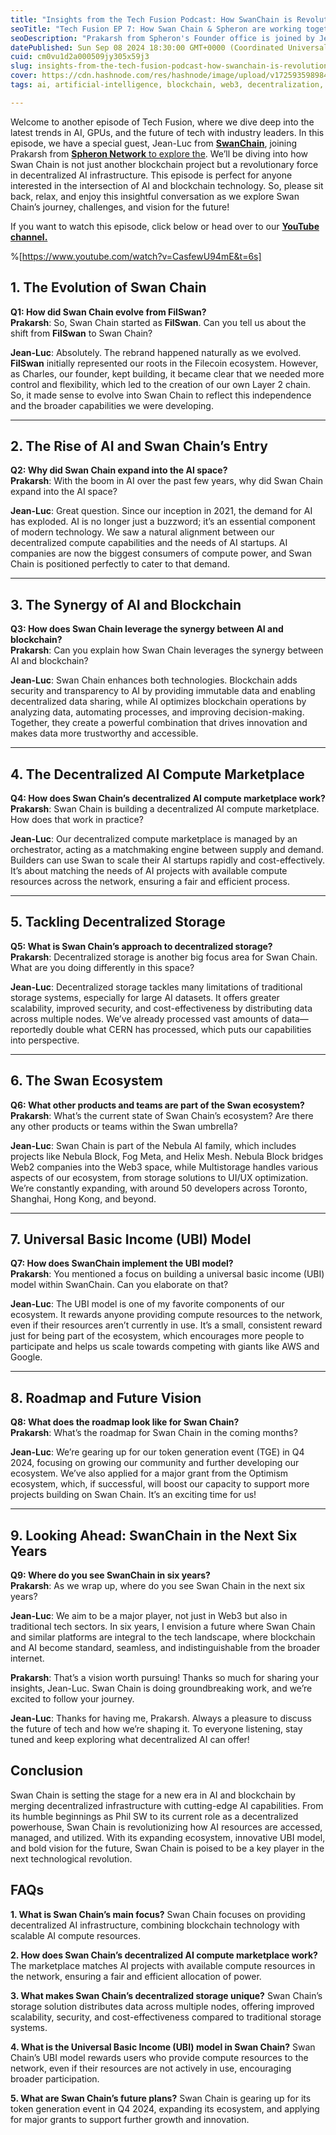 ```yaml
---
title: "Insights from the Tech Fusion Podcast: How SwanChain is Revolutionizing Decentralized AI Infrastructure"
seoTitle: "Tech Fusion EP 7: How Swan Chain & Spheron are working together"
seoDescription: "Prakarsh from Spheron's Founder office is joined by Jean-Lu, Head of BD of SwanChain, who shares his insights on the growing importance of decentralization."
datePublished: Sun Sep 08 2024 18:30:00 GMT+0000 (Coordinated Universal Time)
cuid: cm0vu1d2a000509jy305x59j3
slug: insights-from-the-tech-fusion-podcast-how-swanchain-is-revolutionizing-decentralized-ai-infrastructure
cover: https://cdn.hashnode.com/res/hashnode/image/upload/v1725935989842/83cf1773-4932-4419-97a0-0767915577ee.png
tags: ai, artificial-intelligence, blockchain, web3, decentralization, spheron, swanchain

---
```


Welcome to another episode of Tech Fusion, where we dive deep into the latest trends in AI, GPUs, and the future of tech with industry leaders. In this episode, we have a special guest, Jean-Luc from [**SwanChain**](https://swanchain.io/), joining Prakarsh from [**Spheron Network** to explore the](https://www.spheron.network/). We’ll be diving into how Swan Chain is not just another blockchain project but a revolutionary force in decentralized AI infrastructure. This episode is perfect for anyone interested in the intersection of AI and blockchain technology. So, please sit back, relax, and enjoy this insightful conversation as we explore Swan Chain’s journey, challenges, and vision for the future!

If you want to watch this episode, click below or head over to our [**YouTube channel.**](https://www.youtube.com/@SpheronFDN)

%[https://www.youtube.com/watch?v=CasfewU94mE&t=6s] 

## **1\. The Evolution of Swan Chain**

**Q1: How did Swan Chain evolve from FilSwan?  
Prakarsh**: So, Swan Chain started as **FilSwan**. Can you tell us about the shift from **FilSwan** to Swan Chain?

**Jean-Luc**: Absolutely. The rebrand happened naturally as we evolved. **FilSwan** initially represented our roots in the Filecoin ecosystem. However, as Charles, our founder, kept building, it became clear that we needed more control and flexibility, which led to the creation of our own Layer 2 chain. So, it made sense to evolve into Swan Chain to reflect this independence and the broader capabilities we were developing.

---

## **2\. The Rise of AI and Swan Chain’s Entry**

**Q2: Why did Swan Chain expand into the AI space?  
Prakarsh**: With the boom in AI over the past few years, why did Swan Chain expand into the AI space?

**Jean-Luc**: Great question. Since our inception in 2021, the demand for AI has exploded. AI is no longer just a buzzword; it’s an essential component of modern technology. We saw a natural alignment between our decentralized compute capabilities and the needs of AI startups. AI companies are now the biggest consumers of compute power, and Swan Chain is positioned perfectly to cater to that demand.

---

## **3\. The Synergy of AI and Blockchain**

**Q3: How does Swan Chain leverage the synergy between AI and blockchain?  
Prakarsh**: Can you explain how Swan Chain leverages the synergy between AI and blockchain?

**Jean-Luc**: Swan Chain enhances both technologies. Blockchain adds security and transparency to AI by providing immutable data and enabling decentralized data sharing, while AI optimizes blockchain operations by analyzing data, automating processes, and improving decision-making. Together, they create a powerful combination that drives innovation and makes data more trustworthy and accessible.

---

## **4\. The Decentralized AI Compute Marketplace**

**Q4: How does Swan Chain’s decentralized AI compute marketplace work?  
Prakarsh**: Swan Chain is building a decentralized AI compute marketplace. How does that work in practice?

**Jean-Luc**: Our decentralized compute marketplace is managed by an orchestrator, acting as a matchmaking engine between supply and demand. Builders can use Swan to scale their AI startups rapidly and cost-effectively. It’s about matching the needs of AI projects with available compute resources across the network, ensuring a fair and efficient process.

---

## **5\. Tackling Decentralized Storage**

**Q5: What is Swan Chain’s approach to decentralized storage?  
Prakarsh**: Decentralized storage is another big focus area for Swan Chain. What are you doing differently in this space?

**Jean-Luc**: Decentralized storage tackles many limitations of traditional storage systems, especially for large AI datasets. It offers greater scalability, improved security, and cost-effectiveness by distributing data across multiple nodes. We’ve already processed vast amounts of data—reportedly double what CERN has processed, which puts our capabilities into perspective.

---

## **6\. The Swan Ecosystem**

**Q6: What other products and teams are part of the Swan ecosystem?  
Prakarsh**: What’s the current state of Swan Chain’s ecosystem? Are there any other products or teams within the Swan umbrella?

**Jean-Luc**: Swan Chain is part of the Nebula AI family, which includes projects like Nebula Block, Fog Meta, and Helix Mesh. Nebula Block bridges Web2 companies into the Web3 space, while Multistorage handles various aspects of our ecosystem, from storage solutions to UI/UX optimization. We’re constantly expanding, with around 50 developers across Toronto, Shanghai, Hong Kong, and beyond.

---

## **7\. Universal Basic Income (UBI) Model**

**Q7: How does SwanChain implement the UBI model?  
Prakarsh**: You mentioned a focus on building a universal basic income (UBI) model within SwanChain. Can you elaborate on that?

**Jean-Luc**: The UBI model is one of my favorite components of our ecosystem. It rewards anyone providing compute resources to the network, even if their resources aren’t currently in use. It’s a small, consistent reward just for being part of the ecosystem, which encourages more people to participate and helps us scale towards competing with giants like AWS and Google.

---

## **8\. Roadmap and Future Vision**

**Q8: What does the roadmap look like for Swan Chain?  
Prakarsh**: What’s the roadmap for Swan Chain in the coming months?

**Jean-Luc**: We’re gearing up for our token generation event (TGE) in Q4 2024, focusing on growing our community and further developing our ecosystem. We’ve also applied for a major grant from the Optimism ecosystem, which, if successful, will boost our capacity to support more projects building on Swan Chain. It’s an exciting time for us!

---

## **9\. Looking Ahead: SwanChain in the Next Six Years**

**Q9: Where do you see SwanChain in six years?  
Prakarsh**: As we wrap up, where do you see Swan Chain in the next six years?

**Jean-Luc**: We aim to be a major player, not just in Web3 but also in traditional tech sectors. In six years, I envision a future where Swan Chain and similar platforms are integral to the tech landscape, where blockchain and AI become standard, seamless, and indistinguishable from the broader internet.

**Prakarsh**: That’s a vision worth pursuing! Thanks so much for sharing your insights, Jean-Luc. Swan Chain is doing groundbreaking work, and we’re excited to follow your journey.

**Jean-Luc**: Thanks for having me, Prakarsh. Always a pleasure to discuss the future of tech and how we’re shaping it. To everyone listening, stay tuned and keep exploring what decentralized AI can offer!

## **Conclusion**

Swan Chain is setting the stage for a new era in AI and blockchain by merging decentralized infrastructure with cutting-edge AI capabilities. From its humble beginnings as Phil SW to its current role as a decentralized powerhouse, Swan Chain is revolutionizing how AI resources are accessed, managed, and utilized. With its expanding ecosystem, innovative UBI model, and bold vision for the future, Swan Chain is poised to be a key player in the next technological revolution.

## **FAQs**

**1\. What is Swan Chain’s main focus?** Swan Chain focuses on providing decentralized AI infrastructure, combining blockchain technology with scalable AI compute resources.

**2\. How does Swan Chain’s decentralized AI compute marketplace work?** The marketplace matches AI projects with available compute resources in the network, ensuring a fair and efficient allocation of power.

**3\. What makes Swan Chain’s decentralized storage unique?** Swan Chain’s storage solution distributes data across multiple nodes, offering improved scalability, security, and cost-effectiveness compared to traditional storage systems.

**4\. What is the Universal Basic Income (UBI) model in Swan Chain?** Swan Chain’s UBI model rewards users who provide compute resources to the network, even if their resources are not actively in use, encouraging broader participation.

**5\. What are Swan Chain’s future plans?** Swan Chain is gearing up for its token generation event in Q4 2024, expanding its ecosystem, and applying for major grants to support further growth and innovation.
